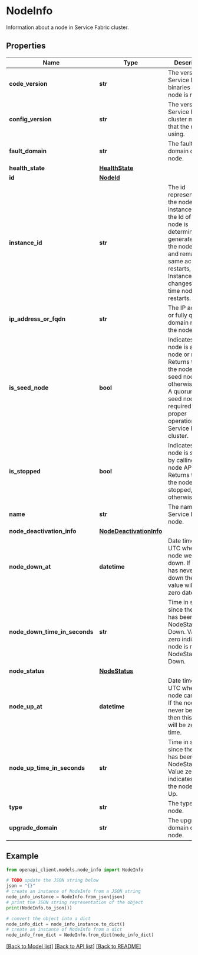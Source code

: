 # NodeInfo

Information about a node in Service Fabric cluster.

## Properties

Name | Type | Description | Notes
------------ | ------------- | ------------- | -------------
**code_version** | **str** | The version of Service Fabric binaries that the node is running. | [optional] 
**config_version** | **str** | The version of Service Fabric cluster manifest that the node is using. | [optional] 
**fault_domain** | **str** | The fault domain of the node. | [optional] 
**health_state** | [**HealthState**](HealthState.md) |  | [optional] 
**id** | [**NodeId**](NodeId.md) |  | [optional] 
**instance_id** | **str** | The id representing the node instance. While the Id of the node is deterministically generated from the node name and remains same across restarts, the InstanceId changes every time node restarts. | [optional] 
**ip_address_or_fqdn** | **str** | The IP address or fully qualified domain name of the node. | [optional] 
**is_seed_node** | **bool** | Indicates if the node is a seed node or not. Returns true if the node is a seed node, otherwise false. A quorum of seed nodes are required for proper operation of Service Fabric cluster. | [optional] 
**is_stopped** | **bool** | Indicates if the node is stopped by calling stop node API or not. Returns true if the node is stopped, otherwise false. | [optional] 
**name** | **str** | The name of a Service Fabric node. | [optional] 
**node_deactivation_info** | [**NodeDeactivationInfo**](NodeDeactivationInfo.md) |  | [optional] 
**node_down_at** | **datetime** | Date time in UTC when the node went down. If node has never been down then this value will be zero date time. | [optional] 
**node_down_time_in_seconds** | **str** | Time in seconds since the node has been in NodeStatus Down. Value zero indicates node is not NodeStatus Down. | [optional] 
**node_status** | [**NodeStatus**](NodeStatus.md) |  | [optional] 
**node_up_at** | **datetime** | Date time in UTC when the node came up. If the node has never been up then this value will be zero date time. | [optional] 
**node_up_time_in_seconds** | **str** | Time in seconds since the node has been in NodeStatus Up. Value zero indicates that the node is not Up. | [optional] 
**type** | **str** | The type of the node. | [optional] 
**upgrade_domain** | **str** | The upgrade domain of the node. | [optional] 

## Example

```python
from openapi_client.models.node_info import NodeInfo

# TODO update the JSON string below
json = "{}"
# create an instance of NodeInfo from a JSON string
node_info_instance = NodeInfo.from_json(json)
# print the JSON string representation of the object
print(NodeInfo.to_json())

# convert the object into a dict
node_info_dict = node_info_instance.to_dict()
# create an instance of NodeInfo from a dict
node_info_from_dict = NodeInfo.from_dict(node_info_dict)
```
[[Back to Model list]](../README.md#documentation-for-models) [[Back to API list]](../README.md#documentation-for-api-endpoints) [[Back to README]](../README.md)


